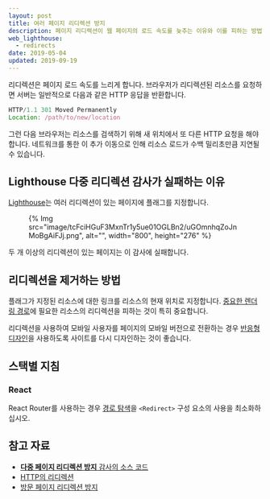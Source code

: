 ```yaml
---
layout: post
title: 여러 페이지 리디렉션 방지
description: 페이지 리디렉션이 웹 페이지의 로드 속도를 늦추는 이유와 이를 피하는 방법을 배웁니다.
web_lighthouse:
  - redirects
date: 2019-05-04
updated: 2019-09-19
---
```


리디렉션은 페이지 로드 속도를 느리게 합니다. 브라우저가 리디렉션된 리소스를 요청하면 서버는 일반적으로 다음과 같은 HTTP 응답을 반환합니다.

```js
HTTP/1.1 301 Moved Permanently
Location: /path/to/new/location
```

그런 다음 브라우저는 리소스를 검색하기 위해 새 위치에서 또 다른 HTTP 요청을 해야 합니다. 네트워크를 통한 이 추가 이동으로 인해 리소스 로드가 수백 밀리초만큼 지연될 수 있습니다.

## Lighthouse 다중 리디렉션 감사가 실패하는 이유

[Lighthouse](https://developers.google.com/web/tools/lighthouse/)는 여러 리디렉션이 있는 페이지에 플래그를 지정합니다.

<figure>{% Img src="image/tcFciHGuF3MxnTr1y5ue01OGLBn2/uGOmnhqZoJnMoBgAiFJj.png", alt="", width="800", height="276" %}</figure>

두 개 이상의 리디렉션이 있는 페이지는 이 감사에 실패합니다.

## 리디렉션을 제거하는 방법

플래그가 지정된 리소스에 대한 링크를 리소스의 현재 위치로 지정합니다. [중요한 렌더링 경로](/critical-rendering-path/)에 필요한 리소스의 리디렉션을 피하는 것이 특히 중요합니다.

리디렉션을 사용하여 모바일 사용자를 페이지의 모바일 버전으로 전환하는 경우 [반응형 디자인](/responsive-web-design-basics/)을 사용하도록 사이트를 다시 디자인하는 것이 좋습니다.

## 스택별 지침

### React

React Router를 사용하는 경우 [경로 탐색](https://reacttraining.com/react-router/web/api/Redirect)을 `<Redirect>` 구성 요소의 사용을 최소화하십시오.

## 참고 자료

- [**다중 페이지 리디렉션 방지** 감사의 소스 코드](https://github.com/GoogleChrome/lighthouse/blob/master/lighthouse-core/audits/redirects.js)
- [HTTP의 리디렉션](https://developer.mozilla.org/docs/Web/HTTP/Redirections)
- [방문 페이지 리디렉션 방지](https://developers.google.com/speed/docs/insights/AvoidRedirects)

